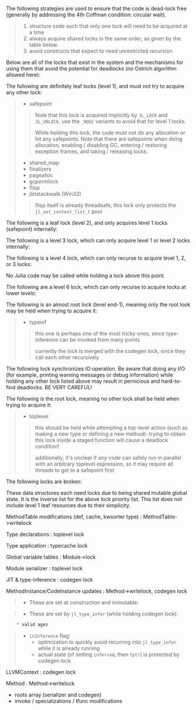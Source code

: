 The following strategies are used to ensure that the code is dead-lock free (generally by addressing the 4th Coffman condition: circular wait).


> 1. structure code such that only one lock will need to be acquired at a time
> 2. always acquire shared locks in the same order, as given by the table below
> 3. avoid constructs that expect to need unrestricted recursion
> 

Below are all of the locks that exist in the system and the mechanisms for using them that avoid the potential for deadlocks (no Ostrich algorithm allowed here):

The following are definitely leaf locks (level 1), and must not try to acquire any other lock:


> * safepoint
> 
> 
> > Note that this lock is acquired implicitly by `JL_LOCK` and `JL_UNLOCK`. use the `_NOGC` variants to avoid that for level 1 locks.
> > 
> > While holding this lock, the code must not do any allocation or hit any safepoints. Note that there are safepoints when doing allocation, enabling / disabling GC, entering / restoring exception frames, and taking / releasing locks.
> > 
> >
> * shared_map
> * finalizers
> * pagealloc
> * gc*perm*lock
> * flisp
> * jl*in*stackwalk (Win32)
> 
> 
> > flisp itself is already threadsafe, this lock only protects the `jl_ast_context_list_t` pool
> > 
> >
> 

The following is a leaf lock (level 2), and only acquires level 1 locks (safepoint) internally:

The following is a level 3 lock, which can only acquire level 1 or level 2 locks internally:

The following is a level 4 lock, which can only recurse to acquire level 1, 2, or 3 locks:

No Julia code may be called while holding a lock above this point.

The following are a level 6 lock, which can only recurse to acquire locks at lower levels:

The following is an almost root lock (level end-1), meaning only the root look may be held when trying to acquire it:


> * typeinf
> 
> 
> > this one is perhaps one of the most tricky ones, since type-inference can be invoked from many points
> > 
> > currently the lock is merged with the codegen lock, since they call each other recursively
> > 
> >
> 

The following lock synchronizes IO operation. Be aware that doing any I/O (for example, printing warning messages or debug information) while holding any other lock listed above may result in pernicious and hard-to-find deadlocks. BE VERY CAREFUL!

The following is the root lock, meaning no other lock shall be held when trying to acquire it:


> * toplevel
> 
> 
> > this should be held while attempting a top-level action (such as making a new type or defining a new method): trying to obtain this lock inside a staged function will cause a deadlock condition!
> > 
> > additionally, it's unclear if *any* code can safely run in parallel with an arbitrary toplevel expression, so it may require all threads to get to a safepoint first
> > 
> >
> 

The following locks are broken:

These data structures each need locks due to being shared mutable global state. It is the inverse list for the above lock priority list. This list does not include level 1 leaf resources due to their simplicity.

MethodTable modifications (def, cache, kwsorter type) : MethodTable->writelock

Type declarations : toplevel lock

Type application : typecache lock

Global variable tables : Module->lock

Module serializer : toplevel lock

JIT & type-inference : codegen lock

MethodInstance/CodeInstance updates : Method->writelock, codegen lock


> * These are set at construction and immutable:
> 


> * These are set by `jl_type_infer` (while holding codegen lock):
> 


```julia
    * valid ages
```

> * `inInference` flag:
> 	+ optimization to quickly avoid recurring into `jl_type_infer` while it is already running
> 	+ actual state (of setting `inferred`, then `fptr`) is protected by codegen lock
> 

LLVMContext : codegen lock

Method : Method->writelock

* roots array (serializer and codegen)
* invoke / specializations / tfunc modifications



